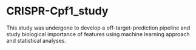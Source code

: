# CRISPR-Cpf1_study
This study was undergone to develop a off-target-prediction pipeline and study biological importance of features using machine learning approach and statistical analyses. 
